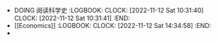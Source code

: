 - DOING 阅读科学史
  :LOGBOOK:
  CLOCK: [2022-11-12 Sat 10:31:40]
  CLOCK: [2022-11-12 Sat 10:31:41]
  :END:
- [[Economics]]
  :LOGBOOK:
  CLOCK: [2022-11-12 Sat 14:34:58]
  :END:
-